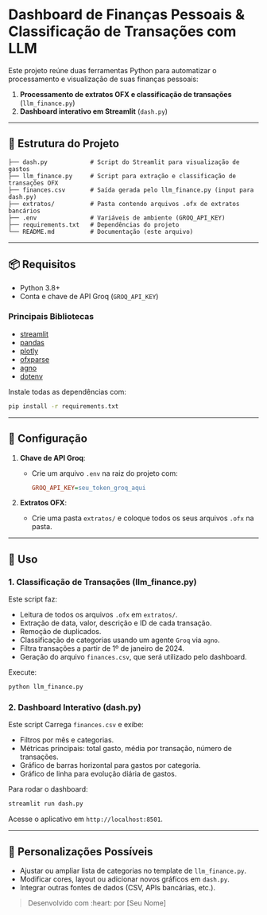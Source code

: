 # Dashboard de Finanças Pessoais & Classificação de Transações com LLM

Este projeto reúne duas ferramentas Python para automatizar o processamento e visualização de suas finanças pessoais:

1. **Processamento de extratos OFX e classificação de transações** (`llm_finance.py`)
2. **Dashboard interativo em Streamlit** (`dash.py`)

---

## 🧩 Estrutura do Projeto

```
├── dash.py            # Script do Streamlit para visualização de gastos
├── llm_finance.py     # Script para extração e classificação de transações OFX
├── finances.csv       # Saída gerada pelo llm_finance.py (input para dash.py)
├── extratos/          # Pasta contendo arquivos .ofx de extratos bancários
├── .env               # Variáveis de ambiente (GROQ_API_KEY)
├── requirements.txt   # Dependências do projeto
└── README.md          # Documentação (este arquivo)
```

---

## 📦 Requisitos

* Python 3.8+
* Conta e chave de API Groq (`GROQ_API_KEY`)

### Principais Bibliotecas

* [streamlit](https://streamlit.io/)
* [pandas](https://pandas.pydata.org/)
* [plotly](https://plotly.com/python/)
* [ofxparse](https://github.com/jseutter/ofxparse)
* [agno](https://pypi.org/project/agno)
* [dotenv](https://pypi.org/project/python-dotenv)

Instale todas as dependências com:

```bash
pip install -r requirements.txt
```

---

## 🔧 Configuração

1. **Chave de API Groq**:

   * Crie um arquivo `.env` na raiz do projeto com:

     ```ini
     GROQ_API_KEY=seu_token_groq_aqui
     ```

2. **Extratos OFX**:

   * Crie uma pasta `extratos/` e coloque todos os seus arquivos `.ofx` na pasta.

---

## 🚀 Uso

### 1. Classificação de Transações (llm\_finance.py)

Este script faz:

* Leitura de todos os arquivos `.ofx` em `extratos/`.
* Extração de data, valor, descrição e ID de cada transação.
* Remoção de duplicados.
* Classificação de categorias usando um agente `Groq` via `agno`.
* Filtra transações a partir de 1º de janeiro de 2024.
* Geração do arquivo `finances.csv`, que será utilizado pelo dashboard.

Execute:

```bash
python llm_finance.py
```

### 2. Dashboard Interativo (dash.py)

Este script Carrega `finances.csv` e exibe:

* Filtros por mês e categorias.
* Métricas principais: total gasto, média por transação, número de transações.
* Gráfico de barras horizontal para gastos por categoria.
* Gráfico de linha para evolução diária de gastos.

Para rodar o dashboard:

```bash
streamlit run dash.py
```

Acesse o aplicativo em `http://localhost:8501`.

---

## 🎯 Personalizações Possíveis

* Ajustar ou ampliar lista de categorias no template de `llm_finance.py`.
* Modificar cores, layout ou adicionar novos gráficos em `dash.py`.
* Integrar outras fontes de dados (CSV, APIs bancárias, etc.).



> Desenvolvido com \:heart: por \[Seu Nome]
